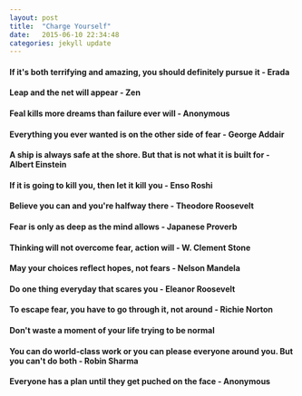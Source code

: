 ```yaml
---
layout: post
title:  "Charge Yourself"
date:   2015-06-10 22:34:48
categories: jekyll update
---
```

<h4>If it's both terrifying and amazing, you should definitely pursue it <span class="author"> - Erada</span></h4>
<h4>Leap and the net will appear <span class="author"> - Zen</span></h4>
<h4>Feal kills more dreams than failure ever will <span class="author"> - Anonymous</span></h4>
<h4>Everything you ever wanted is on the other side of fear <span class="author"> - George Addair</span></h4>
<h4>A ship is always safe at the shore. But that is not what it is built for <span class="author"> - Albert Einstein</span></h4>
<h4>If it is going to kill you, then let it kill you <span class="author"> - Enso Roshi</span></h4>
<h4>Believe you can and you're halfway there <span class="author"> - Theodore Roosevelt</span></h4>
<h4>Fear is only as deep as the mind allows <span class="author"> - Japanese Proverb</span></h4>
<h4>Thinking will not overcome fear, action will <span class="author"> - W. Clement Stone</span></h4>
<h4>May your choices reflect hopes, not fears <span class="author"> - Nelson Mandela</span></h4>
<h4>Do one thing everyday that scares you <span class="author"> - Eleanor Roosevelt</span></h4>
<h4>To escape fear, you have to go through it, not around <span class="author"> - Richie Norton</span></h4>
<h4>Don't waste a moment of your life trying to be normal</h4>
<h4>You can do world-class work or you can please everyone around you. But you can't do both <span class="author"> - Robin Sharma</span></h4>
<h4>Everyone has a plan until they get puched on the face <span class="author"> - Anonymous</span></h4>

[jekyll]:      http://jekyllrb.com
[jekyll-gh]:   https://github.com/jekyll/jekyll
[jekyll-help]: https://github.com/jekyll/jekyll-help
